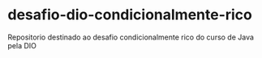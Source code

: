 # desafio-dio-condicionalmente-rico
Repositorio destinado ao desafio condicionalmente rico do curso de Java pela DIO
